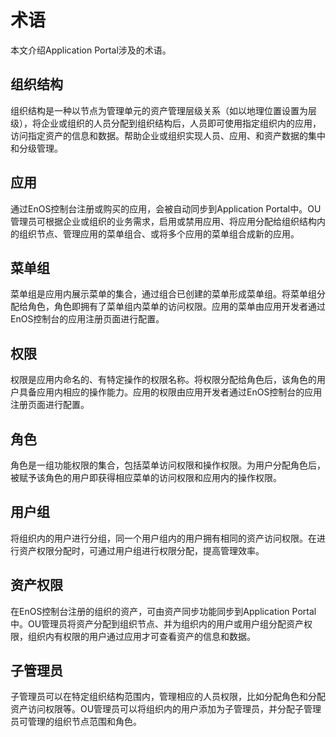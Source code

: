 # 术语

本文介绍Application Portal涉及的术语。

## 组织结构

组织结构是一种以节点为管理单元的资产管理层级关系（如以地理位置设置为层级），将企业或组织的人员分配到组织结构后，人员即可使用指定组织内的应用，访问指定资产的信息和数据。帮助企业或组织实现人员、应用、和资产数据的集中和分级管理。

## 应用

通过EnOS控制台注册或购买的应用，会被自动同步到Application Portal中。OU管理员可根据企业或组织的业务需求，启用或禁用应用、将应用分配给组织结构内的组织节点、管理应用的菜单组合、或将多个应用的菜单组合成新的应用。

## 菜单组

菜单组是应用内展示菜单的集合，通过组合已创建的菜单形成菜单组。将菜单组分配给角色，角色即拥有了菜单组内菜单的访问权限。应用的菜单由应用开发者通过EnOS控制台的应用注册页面进行配置。

## 权限

权限是应用内命名的、有特定操作的权限名称。将权限分配给角色后，该角色的用户具备应用内相应的操作能力。应用的权限由应用开发者通过EnOS控制台的应用注册页面进行配置。

## 角色

角色是一组功能权限的集合，包括菜单访问权限和操作权限。为用户分配角色后，被赋予该角色的用户即获得相应菜单的访问权限和应用内的操作权限。

## 用户组

将组织内的用户进行分组，同一个用户组内的用户拥有相同的资产访问权限。在进行资产权限分配时，可通过用户组进行权限分配，提高管理效率。

## 资产权限

在EnOS控制台注册的组织的资产，可由资产同步功能同步到Application Portal中。OU管理员将资产分配到组织节点、并为组织内的用户或用户组分配资产权限，组织内有权限的用户通过应用才可查看资产的信息和数据。

## 子管理员

子管理员可以在特定组织结构范围内，管理相应的人员权限，比如分配角色和分配资产访问权限等。OU管理员可以将组织内的用户添加为子管理员，并分配子管理员可管理的组织节点范围和角色。
